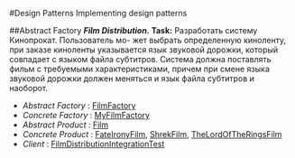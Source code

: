 #Design Patterns
Implementing design patterns

##Abstract Factory
***Film Distribution.* Task:** Разработать систему Кинопрокат. Пользователь мо-
      жет выбрать определенную киноленту, при заказе киноленты указывается язык 
      звуковой дорожки, который совпадает с языком файла субтитров. Система 
      должна поставлять фильм с требуемыми характеристиками, причем при смене 
      языка звуковой дорожки должен меняться и язык файла субтитров и наоборот.

+ *Abstract Factory* : [FilmFactory](https://github.com/contentand/EPAM_JAVA_WEB_TRAINING_2016/blob/master/Homework_DesignPatterns/src/main/java/com/daniilyurov/training/patterns/abstractfactory/filmdistribution/FilmFactory.java)
+ *Concrete Factory* : [MyFilmFactory](https://github.com/contentand/EPAM_JAVA_WEB_TRAINING_2016/blob/master/Homework_DesignPatterns/src/main/java/com/daniilyurov/training/patterns/abstractfactory/filmdistribution/MyFilmFactory.java)
+ *Abstract Product* : [Film](https://github.com/contentand/EPAM_JAVA_WEB_TRAINING_2016/blob/master/Homework_DesignPatterns/src/main/java/com/daniilyurov/training/patterns/abstractfactory/filmdistribution/films/Film.java)
+ *Concrete Product* : [FateIronyFilm](https://github.com/contentand/EPAM_JAVA_WEB_TRAINING_2016/blob/master/Homework_DesignPatterns/src/main/java/com/daniilyurov/training/patterns/abstractfactory/filmdistribution/films/FateIronyFilm.java), [ShrekFilm](https://github.com/contentand/EPAM_JAVA_WEB_TRAINING_2016/blob/master/Homework_DesignPatterns/src/main/java/com/daniilyurov/training/patterns/abstractfactory/filmdistribution/films/ShrekFilm.java), [TheLordOfTheRingsFilm](https://github.com/contentand/EPAM_JAVA_WEB_TRAINING_2016/blob/master/Homework_DesignPatterns/src/main/java/com/daniilyurov/training/patterns/abstractfactory/filmdistribution/films/TheLordOfTheRingsFilm.java)
+ *Client* : [FilmDistributionIntegrationTest](https://github.com/contentand/EPAM_JAVA_WEB_TRAINING_2016/blob/master/Homework_DesignPatterns/src/test/java/com/daniilyurov/training/patterns/abstractfactory/filmdistribution/test/FilmDistributionIntegrationTest.java)

